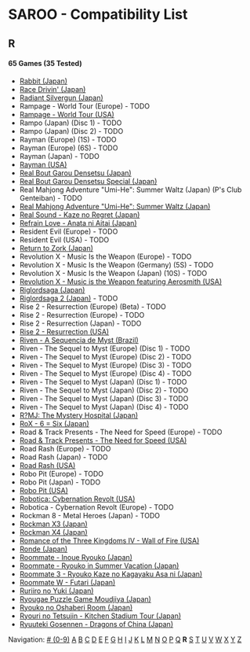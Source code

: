 # SAROO - Compatibility List

## R

#### 65 Games (35 Tested)

- [Rabbit (Japan)](../../Regions/Japan/T-10610G/01/README.md)
- [Race Drivin' (Japan)](../../Regions/Japan/T-4802G/01/README.md)
- [Radiant Silvergun (Japan)](../../Regions/Japan/T-32902G/01/README.md)
- Rampage - World Tour (Europe) - TODO
- [Rampage - World Tour (USA)](../../Regions/USA/T-9708H/01/README.md)
- Rampo (Japan) (Disc 1) - TODO
- Rampo (Japan) (Disc 2) - TODO
- Rayman (Europe) (1S) - TODO
- Rayman (Europe) (6S) - TODO
- Rayman (Japan) - TODO
- [Rayman (USA)](../../Regions/USA/T-17701G/01/README.md)
- [Real Bout Garou Densetsu (Japan)](../../Regions/Japan/T-3105G/01/README.md)
- [Real Bout Garou Densetsu Special (Japan)](../../Regions/Japan/T-3119G/01/README.md)
- Real Mahjong Adventure "Umi-He": Summer Waltz (Japan) (P's Club Genteiban) - TODO
- [Real Mahjong Adventure "Umi-He": Summer Waltz (Japan)](../../Regions/Japan/T-16511G/01/README.md)
- [Real Sound - Kaze no Regret (Japan)](../../Regions/Japan/T-30002G/01/README.md)
- [Refrain Love - Anata ni Aitai (Japan)](../../Regions/Japan/T-5308G/01/README.md)
- Resident Evil (Europe) - TODO
- Resident Evil (USA) - TODO
- [Return to Zork (Japan)](../../Regions/Japan/T-23401G/01/README.md)
- Revolution X - Music Is the Weapon (Europe) - TODO
- Revolution X - Music Is the Weapon (Germany) (5S) - TODO
- Revolution X - Music Is the Weapon (Japan) (10S) - TODO
- [Revolution X - Music is the Weapon featuring Aerosmith (USA)](../../Regions/USA/T-8107H/01/README.md)
- [Riglordsaga (Japan)](../../Regions/Japan/GS-9021/01/README.md)
- [Riglordsaga 2 (Japan)](../../Regions/Japan/GS-9084/01/README.md) - TODO
- Rise 2 - Resurrection (Europe) (Beta) - TODO
- Rise 2 - Resurrection (Europe) - TODO
- Rise 2 - Resurrection (Japan) - TODO
- [Rise 2 - Resurrection (USA)](../../Regions/USA/T-8114-H/01/README.md)
- [Riven - A Sequencia de Myst (Brazil)](../../Regions/Brazil/MK-8180145/01/README.md)
- Riven - The Sequel to Myst (Europe) (Disc 1) - TODO
- Riven - The Sequel to Myst (Europe) (Disc 2) - TODO
- Riven - The Sequel to Myst (Europe) (Disc 3) - TODO
- Riven - The Sequel to Myst (Europe) (Disc 4) - TODO
- Riven - The Sequel to Myst (Japan) (Disc 1) - TODO
- Riven - The Sequel to Myst (Japan) (Disc 2) - TODO
- Riven - The Sequel to Myst (Japan) (Disc 3) - TODO
- Riven - The Sequel to Myst (Japan) (Disc 4) - TODO
- [R?MJ: The Mystery Hospital (Japan)](../../Regions/Japan/T-13322G/01/README.md)
- [RoX - 6 = Six (Japan)](../../Regions/Japan/T-16612G/01/README.md)
- Road & Track Presents - The Need for Speed (Europe) - TODO
- [Road & Track Presents - The Need for Speed (USA)](../../Regions/USA/T-5009H/01/README.md)
- Road Rash (Europe) - TODO
- Road Rash (Japan) - TODO
- [Road Rash (USA)](../../Regions/USA/T-5008H/01/README.md)
- Robo Pit (Europe) - TODO
- Robo Pit (Japan) - TODO
- [Robo Pit (USA)](../../Regions/USA/T-10002H/01/README.md)
- [Robotica: Cybernation Revolt (USA)](../../Regions/USA/T-8104H/01/README.md)
- Robotica - Cybernation Revolt (Europe) - TODO
- Rockman 8 - Metal Heroes (Japan) - TODO
- [Rockman X3 (Japan)](../../Regions/Japan/T-1210G/01/README.md)
- [Rockman X4 (Japan)](../../Regions/Japan/T-1221G/01/README.md)
- [Romance of the Three Kingdoms IV - Wall of Fire (USA)](../../Regions/USA/T-7601H/01/README.md)
- [Ronde (Japan)](../../Regions/Japan/T-14415G/01/README.md)
- [Roommate - Inoue Ryouko (Japan)](../../Regions/Japan/T-19502G/01/README.md)
- [Roommate - Ryouko in Summer Vacation (Japan)](../../Regions/Japan/T-19504G/01/README.md)
- [Roommate 3 - Ryouko Kaze no Kagayaku Asa ni (Japan)](../../Regions/Japan/T-19507G/01/README.md)
- [Roommate W - Futari (Japan)](../../Regions/Japan/T-19508G/01/README.md)
- [Ruriiro no Yuki (Japan)](../../Regions/Japan/T-19722G/01/README.md)
- [Ryougae Puzzle Game Moudjiya (Japan)](../../Regions/Japan/T-7010G/01/README.md)
- [Ryouko no Oshaberi Room (Japan)](../../Regions/Japan/T-19509G/01/README.md)
- [Ryouri no Tetsujin - Kitchen Stadium Tour (Japan)](../../Regions/Japan/T-21702G/01/README.md)
- [Ryuuteki Gosennen - Dragons of China (Japan)](../../Regions/Japan/T-15025G/01/README.md)

Navigation:
[# (0-9)](./09.md) [A](./A.md) [B](./B.md) [C](./C.md) [D](./D.md) [E](./E.md) [F](./F.md) [G](./G.md) [H](./H.md) [I](./I.md) [J](./J.md) [K](./K.md) [L](./L.md) [M](./M.md) [N](./N.md) [O](./O.md) [P](./P.md) [Q](./Q.md) **R** [S](./S.md) [T](./T.md) [U](./U.md) [V](./V.md) [W](./W.md) [X](./X.md) [Y](./Y.md) [Z](./Z.md)
